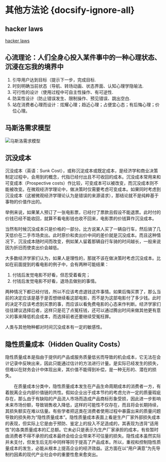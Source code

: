 # 其他方法论 {docsify-ignore-all}

## hacker laws

[hacker laws](https://github.com/nusr/hacker-laws-zh)

## 心流理论：人们全身心投入某件事中的一种心理状态、沉浸在忘我的境界中

1. 引导用户达到目标（提示下一步，完成目标.
2. 时刻明确当前状态（导航、转场动画、状态界面、认知心理学隐喻法.
3. 可行性的设计（使用过程中可自主性操作、有可逆性.
4. 防呆性设计（防止错误发生、限制操作、预见错误、跳出空白.
5. 站在消费者心理而设计：炫耀心理；趋近心理；占便宜心态；有后悔心理；价位心理。

## 马斯洛需求模型

![马斯洛需求模型](https://guidelines.cc/assets/img/52629163.png)

## 沉没成本

沉没成本（英语：Sunk Cost），或称沉淀成本或既定成本，是经济学和商业决策制定过程中，会用到的概念，代指已经付出且不可收回的成本。沉没成本常用来和可变成本（Prospective costs）作比较，可变成本可以被改变，而沉没成本则不能被改变。在微观经济学理论中，做决策时仅需要考虑可变成本。如果同时考虑到沉没成本（这被微观经济学理论认为是错误的来源请求），那结论就不是纯粹基于事物的价值作出的。

举例来说，如果某人预订了一张电影票，已经付了票款且假设不能退票。此时付的价钱已经不能收回，就算不看电影钱也收不回来，电影票的价钱算作沉没成本。

当然有时候沉没成本只是价格的一部分。比方说某人买了一辆自行车，然后骑了几天低价在二手市场卖出。此时原价和卖出价中间的差价就是沉没成本。而且这种情况下，沉没成本随时间而改变，例如某人留着那辆自行车骑的时间越长，一般来说因为折旧而使卖出价会越低。

大多数经济学家们认为，如果人是理性的，那就不该在做决策时考虑沉没成本。比如在前面提到的看电影的例子中，会有两种可能结果：

1. 付钱后发觉电影不好看，但忍受着看完；
2. 付钱后发觉电影不好看，退场去做别的事情。

两种情况下都已经付钱，所以不应该考虑退钱这件事情。如果后悔买票了，那么当前的决定应该是基于是否想继续看这部电影，而不是为这部电影付了多少钱。此时的决定不应该考虑到买票的事，而应该以看免费电影的心态来作判断。经济学家们往往建议选择后者，这样只是花了点冤枉钱，还可以通过腾出时间来做其他更有意义的事来降低机会成本，而选择前者还要继续受冤枉罪。

人类与其他物种都对时间沉没成本有一定的敏感性。

## 隐性质量成本（Hidden Quality Costs）

隐性质量成本是指由于提供的产品或服务质量低劣而导致的机会成本，它无法在会计记录中反映出来，因此只能通过估计的方法进行计量。是实际已经发生的损失，但难以在财务会计中体现出来，其价值不能得到补偿，是一种无形的、潜在的损失。

　　在质量成本分类中，隐性质量成本发生在产品生命周期成本的消费者一方，有着脱离企业内部价值链的共性。假如企业出于成本节约的考虑允许一定的质量瑕疵存在，那么由于有缺陷的产品流人市场而造成产品商标形象受损，因此进一步影响未来市场份额，导致销售收入降低，这样的可能性不仅存在，而且将会长期持续，其损失额实在难以估量。有些学者把这类在消费者使用过程中暴露出来的质量问题导致的损失称为“隐性质量成本”。隐性质量成本表面上看是生产厂家外部损失成本的表现，但实际上它是由于预防、鉴定上的投入不足造成的，其表现为违背“适用性”的各类质量成本的汇总额。它未必只是表示为生产厂家承担的成本，有些暂时由消费者不得不承担的成本最终会给企业带来不可估量的损失。隐性成本虽然实际并未支付，但发生后无形中同样等同于提高了产品成本。所以，重视和控制隐性质量成本的发生，必能从根本上提高企业的经济效益。这方面在以“用户满意”为先导制约因素的现代产业社会中的重要性愈来愈突出。